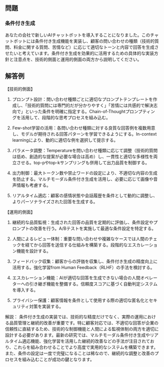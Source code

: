 ## 問題
### 条件付き生成
あなたの会社で新しいAIチャットボットを導入することになりました。このチャットボットには条件付き生成機能を実装し、顧客の問い合わせの種類（技術的質問、料金に関する質問、苦情など）に応じて適切なトーンと内容で回答を生成させたいと考えています。条件付き生成を効果的に活用するための具体的な実装方針と注意点を、技術的側面と運用的側面の両方から説明してください。

## 解答例
【技術的側面】
1. プロンプト設計：問い合わせ種類ごとに適切なプロンプトテンプレートを作成し、「技術的質問には専門的だが分かりやすく」「苦情には共感的で解決志向で」といった条件を明確に指定する。Chain-of-Thoughtプロンプティングを活用して、段階的な思考プロセスを組み込む。

2. Few-shot学習の活用：各問い合わせ種類に対する良質な回答例を複数用意し、モデルが期待される回答パターンを学習できるようにする。In-context learningにより、動的に適切な例を選択して提示する。

3. パラメータ調整：Temperatureを問い合わせ種類に応じて調整（技術的質問は低め、創造的な提案が必要な場合は高め）し、一貫性と適切な多様性を両立させる。top-pやtop-kサンプリングも併用して出力品質を制御する。

4. 出力制御：最大トークン数や禁止ワードの設定により、不適切な内容の生成を防止する。マルチモーダル条件付き生成を活用し、必要に応じて画像や音声情報も考慮する。

5. リアルタイム適応：顧客の感情状態や会話履歴を条件として動的に調整し、よりパーソナライズされた回答を生成する。

【運用的側面】
1. 継続的な品質監視：生成された回答の品質を定期的に評価し、条件設定やプロンプトの改善を行う。A/Bテストを実施して最適な条件設定を特定する。

2. 人間によるレビュー体制：重要な問い合わせや複雑なケースでは人間のチェックを経てから回答を送信する仕組みを構築する。段階的なエスカレーション機能を設計する。

3. フィードバック収集：顧客からの評価を収集し、条件付き生成の精度向上に活用する。強化学習from Human Feedback（RLHF）の手法を検討する。

4. エスカレーション機能：AIが適切な回答を生成できない場合の人間オペレーターへの引き継ぎ機能を整備する。信頼度スコアに基づく自動判定システムを導入する。

5. プライバシー保護：顧客情報を条件として使用する際の適切な匿名化とセキュリティ対策を実装する。

解説：
条件付き生成の実装では、技術的な精度だけでなく、実際の運用における品質管理と継続的改善が重要です。特に顧客対応では、不適切な回答が企業の信頼性に直結するため、技術的な制御機能と人間による監視体制の両方を適切に設計する必要があります。最新の研究では、マルチモーダル条件付き生成やリアルタイム適応機能、強化学習を活用した継続的改善などの手法が注目されており、これらを組み合わせることでより高度で実用的なシステムを構築できます。また、条件の設定は一度で完璧になることは稀なので、継続的な調整と改善のプロセスを組み込むことが成功の鍵となります。 